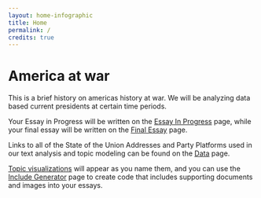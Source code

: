 ```yaml
---
layout: home-infographic
title: Home
permalink: /
credits: true
---
```


# America at war

This is a brief history on americas history at war. We will be analyzing data based current presidents at certain time periods.

Your Essay in Progress will be written on the [Essay In Progress](/essay-01.html) page, while your final essay will be written on the [Final Essay](/essay-02.html) page. 

Links to all of the State of the Union Addresses and Party Platforms used in our text analysis and topic modeling can be found on the [Data](/data.html) page.

[Topic visualizations](/topics/sotu-20th-century-topics.html) will appear as you name them, and you can use the [Include Generator](/generator.html) page to create code that includes supporting documents and images into your essays.
